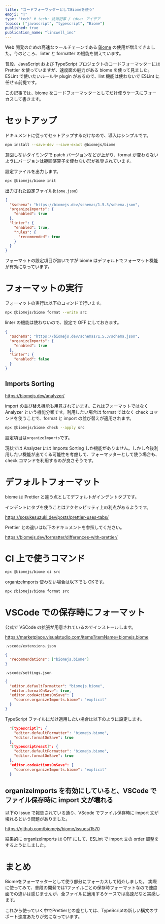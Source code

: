 ```yaml
---
title: "コードフォーマッターとしてBiomeを使う"
emoji: "📎"
type: "tech" # tech: 技術記事 / idea: アイデア
topics: ["javascript", "typescript", "Biome"]
published: true
publication_name: "lincwell_inc"
---
```


Web 開発のための高速なツールチェーンである [Biome](https://biomejs.dev/) の使用が増えてきました。今のところ、linter と formatter の機能を備えています。

普段、JavaScript および TypeScript プロジェクトのコードフォーマッターには Prettier を使っていますが、速度面の魅力がある biome を使って見ました。ESLint で使いたいルールや plugin があるので、lint 機能は使わないで ESLint に任せる前提です。

この記事では、biome をコードフォーマッターとしてだけ使うケースにフォーカスして書きます。

# セットアップ

ドキュメントに従ってセットアップするだけなので、導入はシンプルです。

```bash
npm install --save-dev --save-exact @biomejs/biome
```

意図しないタイミングで patch バージョンなどが上がり、format が変わらないようにバージョンは範囲演算子を使わない形が推奨されています。

設定ファイルを出力します。

```bash
npx @biomejs/biome init
```

出力された設定ファイル(`biome.json`)

```json
{
  "$schema": "https://biomejs.dev/schemas/1.5.3/schema.json",
  "organizeImports": {
    "enabled": true
  },
  "linter": {
    "enabled": true,
    "rules": {
      "recommended": true
    }
  }
}
```

フォーマットの設定項目が無いですが biome はデフォルトでフォーマット機能が有効になっています。

# フォーマットの実行

フォーマットの実行は以下のコマンドで行います。

```bash
npx @biomejs/biome format --write src
```

linter の機能は使わないので、設定で OFF にしておきます。

```json
{
  "$schema": "https://biomejs.dev/schemas/1.5.3/schema.json",
  "organizeImports": {
    "enabled": true
  },
  "linter": {
    "enabled": false
  }
}
```

## Imports Sorting

https://biomejs.dev/analyzer/

import の並び替え機能も用意されています。これはフォーマットではなく Analyzer という機能分類です。利用したい場合は format ではなく check コマンドを使うことで、format と import の並び替えが適用されます。

```bash
npx @biomejs/biome check --apply src
```

設定項目は`organizeImports`です。

現状では Analyzer には Imports Sorting しか機能がありません。しかし今後利用したい機能が出てくる可能性を考慮して、フォーマッターとして使う場合も、check コマンドを利用するのが良さそうです。

# デフォルトフォーマット

biome は Prettier と違う点としてデフォルトがインデントタブです。

インデントにタブを使うことはアクセシビリティ上の利点があるようです。

https://sosukesuzuki.dev/posts/prettier-uses-tabs/

Prettier との違いは以下のドキュメントを参照してください。

https://biomejs.dev/formatter/differences-with-prettier/

# CI 上で使うコマンド

```bash
npx @biomejs/biome ci src
```

organizeImports 使わない場合は以下でも OKです。

```bash
npx @biomejs/biome format src
```

# VSCode での保存時にフォーマット

公式で VSCode の拡張が用意されているのでインストールします。

https://marketplace.visualstudio.com/items?itemName=biomejs.biome

`.vscode/extensions.json`

```json
{
  "recommendations": ["biomejs.biome"]
}
```

`.vscode/settings.json`

```json
{
  "editor.defaultFormatter": "biomejs.biome",
  "editor.formatOnSave": true,
  "editor.codeActionsOnSave": {
    "source.organizeImports.biome": "explicit"
  }
}
```

TypeScript ファイルにだけ適用したい場合は以下のように設定します。

```json
  "[typescript]": {
    "editor.defaultFormatter": "biomejs.biome",
    "editor.formatOnSave": true
  },
  "[typescriptreact]": {
    "editor.defaultFormatter": "biomejs.biome",
    "editor.formatOnSave": true
  },
  "editor.codeActionsOnSave": {
    "source.organizeImports.biome": "explicit"
  }
```

## organizeImports を有効にしていると、VSCode でファイル保存時に import 文が壊れる

以下の Issue で報告されている通り、VScode でファイル保存時に import 文が壊れるという問題がありました。

https://github.com/biomejs/biome/issues/1570

結果的に organizeImports は OFF にして、ESLint で import 文の order 調整をするようにしました。

# まとめ

Biomeをフォーマッターとして使う部分にフォーカスして紹介しました。
実際に使ってみて、普段の開発では1ファイルごとの保存時フォーマットなので速度面での違いは感じませんが、全ファイルに適用するケースでは高速だなと実感します。

これから使っていく中でPrettierとの差としては、TypeScriptの新しい構文のサポート速度あたりが気になっています。